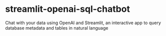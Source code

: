 # streamlit-openai-sql-chatbot
Chat with your data using OpenAI and Streamlit, an interactive app to query database metadata and tables in natural language

